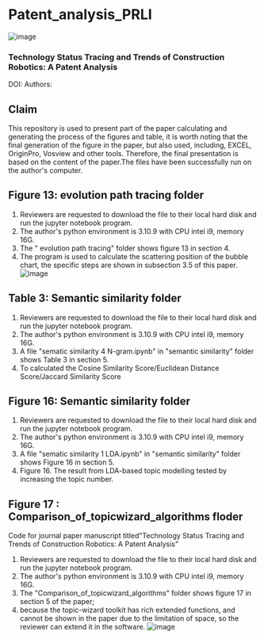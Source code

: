 # Patent_analysis_PRLI
![image](https://github.com/lymgz/Patent_PRLI/assets/50073088/fe8724cb-3470-446a-95ac-f3ece9b59246)
### Technology Status Tracing and Trends of Construction Robotics: A Patent Analysis
DOI:
Authors: 

## Claim
This repository is used to present part of the paper calculating and generating the process of the figures and table, it is worth noting that the final generation of the figure in the paper, but also used, including, EXCEL, OriginPro, Vosview and other tools. Therefore, the final presentation is based on the content of the paper.The files have been successfully run on the author's computer.

## Figure 13: evolution path tracing folder
1. Reviewers are requested to download the file to their local hard disk and run the jupyter notebook program.
2. The author's python environment is 3.10.9 with CPU intel i9, memory 16G.
3. The " evolution path tracing" folder shows figure 13 in section 4.
4. The program is used to calculate the scattering position of the bubble chart, the specific steps are shown in subsection 3.5 of this paper.
![image](https://github.com/lymgz/Patent_PRLI/assets/50073088/6750d8c5-dd1a-4d0d-84ed-b7de550ecb0e)


## Table 3: Semantic similarity folder
1. Reviewers are requested to download the file to their local hard disk and run the jupyter notebook program.
2. The author's python environment is 3.10.9 with CPU intel i9, memory 16G.
3. A file "sematic similarity 4 N-gram.ipynb" in "semantic similarity" folder shows Table 3 in section 5.
4. To calculated the Cosine Similarity Score/Euclidean Distance Score/Jaccard Similarity Score

## Figure 16: Semantic similarity folder
1. Reviewers are requested to download the file to their local hard disk and run the jupyter notebook program.
2. The author's python environment is 3.10.9 with CPU intel i9, memory 16G.
3.  A file "sematic similarity 1 LDA.ipynb" in "semantic similarity" folder shows Figure 16 in section 5.
4.  Figure 16. The result from LDA-based topic modelling tested by increasing the topic number.

## Figure 17 : Comparison_of_topicwizard_algorithms floder
Code for journal paper manuscript titled"Technology Status Tracing and Trends of Construction Robotics: A Patent Analysis"
1. Reviewers are requested to download the file to their local hard disk and run the jupyter notebook program.
2. The author's python environment is 3.10.9 with CPU intel i9, memory 16G.
3. The "Comparison_of_topicwizard_algorithms" folder shows figure 17 in section 5 of the paper;
4. because the topic-wizard toolkit has rich extended functions, and cannot be shown in the paper due to the limitation of space, so the reviewer can extend it in the software.
   ![image](https://github.com/lymgz/Patent_PRLI/assets/50073088/767b0612-02ca-4cd5-b9f1-6c6efa1f8175)



